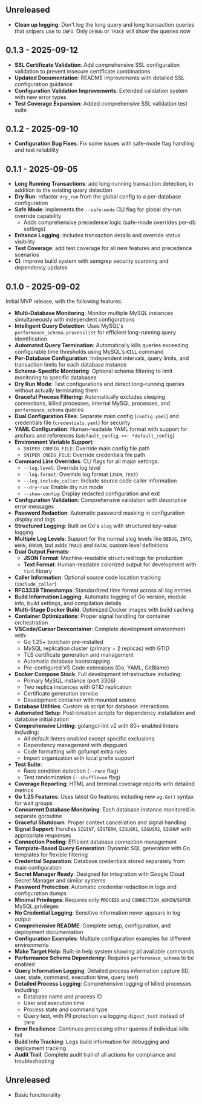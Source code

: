 ## Unreleased

- **Clean up logging**: Don't log the long query and long transaction queries that snipers use to `INFO`. Only `DEBUG` or `TRACE` will show the queries now

## 0.1.3 - 2025-09-12

- **SSL Certificate Validation**: Add comprehensive SSL configuration validation to prevent insecure certificate combinations
- **Updated Documentation**: README improvements with detailed SSL configuration guidance
- **Configuration Validation Improvements**: Extended validation system with new error types
- **Test Coverage Expansion**: Added comprehensive SSL validation test suite

## 0.1.2 - 2025-09-10

- **Configuration Bug Fixes**: Fix some issues with safe-mode flag handling and test reliability

## 0.1.1 - 2025-09-05

- **Long Running Transactions**: add long-running transaction detection, in addition to the existing query detection
- **Dry Run**: refactor `dry_run` from the global config to a per-database configuration
- **Safe Mode**: implements the `--safe-mode` CLI flag for global dry-run override capability
  - Adds comprehensive precedence logic (safe-mode overrides per-db settings)
- **Enhance Logging**: includes transaction details and override status visibility
- **Test Coverage**: add test coverage for all new features and precedence scenarios
- **CI**: improve build system with semgrep security scanning and dependency updates

## 0.1.0 - 2025-09-02

Initial MVP release, with the following features:

- **Multi-Database Monitoring**: Monitor multiple MySQL instances simultaneously with independent configurations
- **Intelligent Query Detection**: Uses MySQL's `performance_schema.processlist` for efficient long-running query identification
- **Automated Query Termination**: Automatically kills queries exceeding configurable time thresholds using MySQL's `KILL` command
- **Per-Database Configuration**: Independent intervals, query limits, and transaction limits for each database instance
- **Schema-Specific Monitoring**: Optional schema filtering to limit monitoring to specific databases
- **Dry Run Mode**: Test configurations and detect long-running queries without actually terminating them
- **Graceful Process Filtering**: Automatically excludes sleeping connections, killed processes, internal MySQL processes, and `performance_schema` queries
- **Dual Configuration Files**: Separate main config (`config.yaml`) and credentials file (`credentials.yaml`) for security
- **YAML Configuration**: Human-readable YAML format with support for anchors and references (`&default_config`, `<<: *default_config`)
- **Environment Variable Support**:
  - `SNIPER_CONFIG_FILE`: Override main config file path
  - `SNIPER_CREDS_FILE`: Override credentials file path
- **Command Line Overrides**: CLI flags for all major settings:
  - `--log.level`: Override log level
  - `--log.format`: Override log format (`JSON`, `TEXT`)
  - `--log.include_caller`: Include source code caller information
  - `--dry-run`: Enable dry run mode
  - `--show-config`: Display redacted configuration and exit
- **Configuration Validation**: Comprehensive validation with descriptive error messages
- **Password Redaction**: Automatic password masking in configuration display and logs
- **Structured Logging**: Built on Go's `slog` with structured key-value logging
- **Multiple Log Levels**: Support for the normal slog levels like `DEBUG`, `INFO`, `WARN`, `ERROR`, but adds `TRACE` and `FATAL` custom level definitions
- **Dual Output Formats**:
  - **JSON Format**: Machine-readable structured logs for production
  - **Text Format**: Human-readable colorized output for development with `tint` library
- **Caller Information**: Optional source code location tracking (`include_caller`)
- **RFC3339 Timestamps**: Standardized time format across all log entries
- **Build Information Logging**: Automatic logging of Go version, module info, build settings, and compilation details
- **Multi-Stage Docker Build**: Optimized Docker images with build caching
- **Container Optimizations**: Proper signal handling for container orchestration
- **VSCode/Cursor Devcontainer**: Complete development environment with:
  - Go 1.25+ toolchain pre-installed
  - MySQL replication cluster (primary + 2 replicas) with GTID
  - TLS certificate generation and management
  - Automatic database bootstrapping
  - Pre-configured VS Code extensions (Go, YAML, GitBlame)
- **Docker Compose Stack**: Full development infrastructure including:
  - Primary MySQL instance (port 3306)
  - Two replica instances with GTID replication
  - Certificate generation service
  - Development container with mounted source
- **Database Utilities**: Custom `db` script for database interactions
- **Automated Setup**: Post-creation scripts for dependency installation and database initialization
- **Comprehensive Linting**: golangci-lint v2 with 80+ enabled linters including:
  - All default linters enabled except specific exclusions
  - Dependency management with depguard
  - Code formatting with gofumpt extra rules
  - Import organization with local prefix support
- **Test Suite**:
  - Race condition detection (`--race` flag)
  - Test randomization (`--shuffle=on` flag)
- **Coverage Reporting**: HTML and terminal coverage reports with detailed metrics
- **Go 1.25 Features**: Uses latest Go features including new `wg.Go()` syntax for wait groups
- **Concurrent Database Monitoring**: Each database instance monitored in separate goroutine
- **Graceful Shutdown**: Proper context cancellation and signal handling
- **Signal Support**: Handles `SIGINT`, `SIGTERM`, `SIGUSR1`, `SIGUSR2`, `SIGHUP` with appropriate responses
- **Connection Pooling**: Efficient database connection management
- **Template-Based Query Generation**: Dynamic SQL generation with Go templates for flexible filtering
- **Credential Separation**: Database credentials stored separately from main configuration
- **Secret Manager Ready**: Designed for integration with Google Cloud Secret Manager and similar systems
- **Password Protection**: Automatic credential redaction in logs and configuration dumps
- **Minimal Privileges**: Requires only `PROCESS` and `CONNECTION_ADMIN`/`SUPER` MySQL privileges
- **No Credential Logging**: Sensitive information never appears in log output
- **Comprehensive README**: Complete setup, configuration, and deployment documentation
- **Configuration Examples**: Multiple configuration examples for different environments
- **Make Target Help**: Built-in help system showing all available commands
- **Performance Schema Dependency**: Requires `performance_schema` to be enabled
- **Query Information Logging**: Detailed process information capture (ID, user, state, command, execution time, query text)
- **Detailed Process Logging**: Comprehensive logging of killed processes including:
  - Database name and process ID
  - User and execution time
  - Process state and command type
  - Query text, with PII protection via logging `digest_text` instead of `INFO`
- **Error Resilience**: Continues processing other queries if individual kills fail
- **Build Info Tracking**: Logs build information for debugging and deployment tracking
- **Audit Trail**: Complete audit trail of all actions for compliance and troubleshooting

## Unreleased

- Basic functionality
